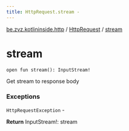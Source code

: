 ```yaml
---
title: HttpRequest.stream - 
---
```


[be.zvz.kotlininside.http](../index.html) / [HttpRequest](index.html) / [stream](./stream.html)

# stream

`open fun stream(): InputStream!`

Get stream to response body

### Exceptions

`HttpRequestException` -

**Return**
InputStream!: stream

